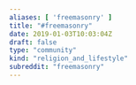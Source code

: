```yaml
---
aliases: [ 'freemasonry' ]
title: "#freemasonry"
date: 2019-01-03T10:03:04Z
draft: false
type: "community"
kind: "religion_and_lifestyle"
subreddit: "freemasonry"
---
```

